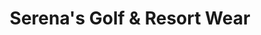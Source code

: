 ---
title: "Serena's Golf & Resort Wear"
url: /indian-wells/serenas-golf-and-resort-wear/
shop: clothes
---